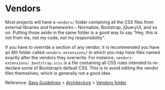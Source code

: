 # Vendors

Most projects will have a `vendors/` folder containing all the CSS files from external libraries and frameworks – Normalize, Bootstrap, jQueryUI, and so on. Putting those aside in the same folder is a good way to say “Hey, this is not from me, not my code, not my responsibility”.

If you have to override a section of any vendor, it is recommended you have an 8th folder called `vendors-extensions/` in which you may have files named exactly after the vendors they overwrite. For instance, `vendors-extensions/_bootstrap.scss` is a file containing all CSS rules intended to re-declare some of Bootstrap’s default CSS. This is to avoid editing the vendor files themselves, which is generally not a good idea.

Reference: [Sass Guidelines](http://sass-guidelin.es/) > [Architecture](http://sass-guidelin.es/#architecture) > [Vendors folder](http://sass-guidelin.es/#vendors-folder)
